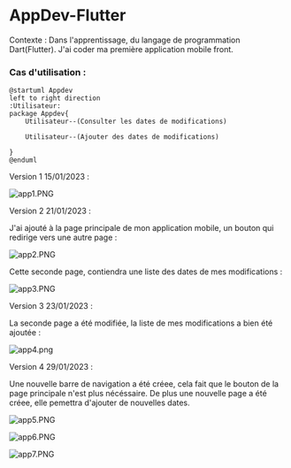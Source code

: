 # AppDev-Flutter

Contexte : Dans l'apprentissage, du langage de programmation Dart(Flutter). J'ai coder ma première application mobile front.

### Cas d'utilisation :

```plantuml
@startuml Appdev
left to right direction
:Utilisateur:
package Appdev{
    Utilisateur--(Consulter les dates de modifications)

    Utilisateur--(Ajouter des dates de modifications)
    
}
@enduml
```


Version 1 15/01/2023 :

![app1.PNG](img/app1.PNG)

Version 2 21/01/2023 :

J'ai ajouté à la page principale de mon application mobile, un bouton qui redirige vers une autre page :

![app2.PNG](img/app2.PNG)

Cette seconde page, contiendra une liste des dates de mes modifications :

![app3.PNG](img/app3.PNG)

Version 3 23/01/2023 :

La seconde page a été modifiée, la liste de mes modifications a bien été ajoutée :

![app4.png](img/app4.PNG)

Version 4 29/01/2023 :

Une nouvelle barre de navigation a été créee, cela fait que le bouton de la page principale n'est plus nécéssaire. De plus une nouvelle page a été créee, elle pemettra d'ajouter de nouvelles dates. 

![app5.PNG](img/app5.PNG)

![app6.PNG](img/app6.PNG)

![app7.PNG](img/app7.PNG)